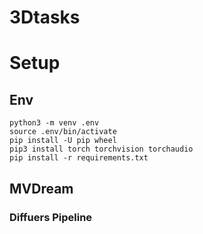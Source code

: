 # 3Dtasks

# Setup
## Env
```
python3 -m venv .env 
source .env/bin/activate
pip install -U pip wheel
pip3 install torch torchvision torchaudio
pip install -r requirements.txt
```

## MVDream 
### Diffuers Pipeline
```

```